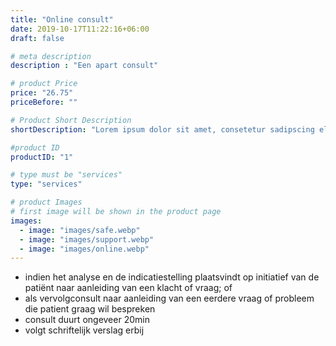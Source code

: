 ```yaml
---
title: "Online consult"
date: 2019-10-17T11:22:16+06:00
draft: false

# meta description
description : "Een apart consult"

# product Price
price: "26.75"
priceBefore: ""

# Product Short Description
shortDescription: "Lorem ipsum dolor sit amet, consetetur sadipscing elitr, sed diam nonumy eirmod tempor invidunt ut"

#product ID
productID: "1"

# type must be "services"
type: "services"

# product Images
# first image will be shown in the product page
images:
  - image: "images/safe.webp"
  - image: "images/support.webp"
  - image: "images/online.webp"
---
```


- indien het analyse en de indicatiestelling plaatsvindt op initiatief van de patiënt naar aanleiding van een klacht of vraag; of 
- als vervolgconsult naar aanleiding van een eerdere vraag of probleem die patient graag wil bespreken
- consult duurt ongeveer 20min 
- volgt schriftelijk verslag erbij